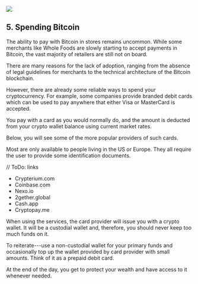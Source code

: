 ![](https://raw.githubusercontent.com/horizontalsystems/blockchain-crypto-guides/master/fundamentals/images/07-main-l.png)

## 5. Spending Bitcoin

The ability to pay with Bitcoin in stores remains uncommon. While some merchants like Whole Foods are slowly starting to accept payments in Bitcoin, the vast majority of retailers are still not on board. 

There are many reasons for the lack of adoption, ranging from the absence of legal guidelines for merchants to the technical architecture of the Bitcoin blockchain.

However, there are already some reliable ways to spend your cryptocurrency. For example, some companies provide branded debit cards which can be used to pay anywhere that either Visa or MasterCard is accepted. 

You pay with a card as you would normally do, and the amount is deducted from your crypto wallet balance using current market rates.

 Below, you will see some of the more popular providers of such cards. 
 
 Most are only available to people living in the US or Europe. They all require the user to provide some identification documents.
 
// ToDo: links 
- Crypterium.com
- Coinbase.com
- Nexo.io
- 2gether.global
- Cash.app
- Cryptopay.me

When using the services, the card provider will issue you with a crypto wallet. It will be a custodial wallet and, therefore, you should never keep too much funds on it.

To reiterate---use a non-custodial wallet for your primary funds and occasionally top up the wallet provided by card provider with small amounts. Think of it as a prepaid debit card.

At the end of the day, you get to protect your wealth and have access to it whenever needed.
